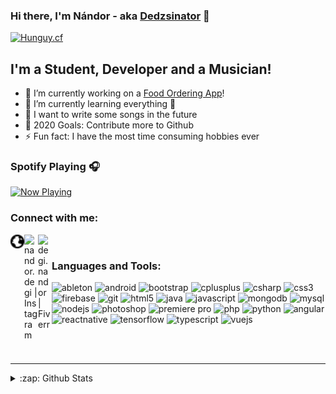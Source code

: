 ### Hi there, I'm Nándor - aka [Dedzsinator][website] 👋

[![Hunguy.cf](https://img.shields.io/website?label=Hunguy.cf&style=for-the-badge&url=https://dedzsinator.github.io/f)](https://dedzsinator.github.io/)
<!--[![Instagram Follow](https://img.shields.io/twitter/follow/codeSTACKr?color=1DA1F2&logo=twitter&style=for-the-badge)](https://www.instagram.com/nandor_degi)-->

## I'm a Student, Developer and a Musician!

- 🔭 I’m currently working on a [Food Ordering App][website]!
- 🌱 I’m currently learning everything 🤣
- 👯 I want to write some songs in the future
- 🥅 2020 Goals: Contribute more to Github
- ⚡ Fun fact: I have the most time consuming hobbies ever

### Spotify Playing 🎧
<a href="https://natemoo-re.dedzsinator.vercel.app/now-playing?open">
    <img src="https://natemoo-re.dedzsinator.vercel.app/now-playing" width="256" height="64" alt="Now Playing">
</a>

### Connect with me:

[<img align="left" alt="hunguy.cf" width="22px"
  src="https://raw.githubusercontent.com/iconic/open-iconic/master/svg/globe.svg" />][website]
[<img align="left" alt="nandor.degi | Instagram" width="22px"
  src="https://cdn.jsdelivr.net/npm/simple-icons@v3/icons/instagram.svg" />][instagram]
[<img align="left" alt="degi.nandor | Fiverr" width="22px"
  src="https://cdn.jsdelivr.net/npm/simple-icons@v3/icons/fiverr.svg" />][fiverr]

<br />

### Languages and Tools:

<p align="left">
  <img src="https://commons.wikimedia.org/wiki/File:Ableton.svg" alt="ableton" width="40" height="40" />
    
  <img src="https://www.vectorlogo.zone/logos/android/android-icon.svg" alt="android" width="40" height="40" />
    
  <img src="https://www.vectorlogo.zone/logos/getbootstrap/getbootstrap-ar21.svg" alt="bootstrap" />
    
  <img src="https://upload.wikimedia.org/wikipedia/commons/1/18/ISO_C%2B%2B_Logo.svg" alt="cplusplus" width="40" height="40" />
                                                                                                                             
  <img src="https://devicons.github.io/devicon/devicon.git/icons/csharp/csharp-original.svg" alt="csharp" width="40" height="40" />
                                                                                                                                  
  <img src="https://www.vectorlogo.zone/logos/w3_css/w3_css-official.svg" alt="css3" width="40" height="40" />
    
  <img src="https://www.vectorlogo.zone/logos/firebase/firebase-icon.svg" alt="firebase" width="40" height="40" />
    
  <img src="https://www.vectorlogo.zone/logos/git-scm/git-scm-icon.svg" alt="git" width="40" height="40" />
                                                                                                          
  <img src="https://www.vectorlogo.zone/logos/w3_html5/w3_html5-icon.svg" alt="html5" width="40" height="40" /> 
                                                                                                              
  <img src="https://www.vectorlogo.zone/logos/java/java-vertical.svg" alt="java" width="40" height="40" />
    
  <img src="https://commons.wikimedia.org/wiki/File:Unofficial_JavaScript_logo_2.svg" alt="javascript" width="40" height="40" />
    
  <img src="https://www.vectorlogo.zone/logos/mongodb/mongodb-ar21.svg" alt="mongodb" width="40" height="40" />
        
  <img src="https://www.vectorlogo.zone/logos/mysql/mysql-official.svg" alt="mysql" width="40" height="40" /> 
        
  <img src="https://www.vectorlogo.zone/logos/nodejs/nodejs-icon.svg" alt="nodejs" width="40" height="40" /> 
        
  <img src="https://commons.wikimedia.org/wiki/File:Adobe_Photoshop_CC_icon.svg" alt="photoshop" width="40" height="40" />
    
  <img src="https://commons.wikimedia.org/wiki/File:Adobe_Premiere_Pro_CC_icon.svg" alt="premiere pro" width="40" height="40" />
    
  <img src="https://www.vectorlogo.zone/logos/php/php-vertical.svg" alt="php" width="40" height="40" /> 
        
  <img src="https://www.vectorlogo.zone/logos/python/python-official.svg" alt="python" width="100"/>
        
  <img src="https://www.vectorlogo.zone/logos/angular/angular-icon.svg" alt="angular" width="40" height="40" />
        
  <img src="https://reactnative.dev/img/header_logo.svg" alt="reactnative" width="40" height="40" />
        
  <img src="https://www.vectorlogo.zone/logos/tensorflow/tensorflow-icon.svg" alt="tensorflow" width="40" height="40" />
        
  <img src="https://www.vectorlogo.zone/logos/typescriptlang/typescriptlang-icon.svg" alt="typescript" width="40" height="40" />
        
  <img src="https://www.vectorlogo.zone/logos/vuejs/vuejs-icon.svg" alt="vuejs" width="40" height="40" />
        
   </p>

<br />
<br />

<!--
### 📕 Latest Blog Posts

- [Microinteractions: Password Validation Animation](https://dev.to/codestackr/microinteractions-password-validation-animation-5629)
- [Notion + YouTube - A Powerful Combination for Productivity](https://dev.to/codestackr/notion-youtube-a-powerful-combination-for-productivity-1def)
- [Regular Expressions (RegEx) Crash Course](https://dev.to/codestackr/regular-expressions-regex-crash-course-248n)
- [Emmet Part 2 - Advanced](https://dev.to/codestackr/emmet-part-2-advanced-4c65)
- [Deno 1.0 Released! (Easy) REST API Example](https://dev.to/codestackr/deno-1-0-released-easy-rest-api-example-2fbl)

➡️ [more blog posts...](hunguy.cf)
-->
---
<!---
<details>
  <summary>:zap: Recent Github Activity</summary>
  
1. 🗣 Commented on [#249](https://github.com//abhisheknaiidu/awesome-github-profile-readme/issues/249) in [abhisheknaiidu/awesome-github-profile-readme](https://github.com//abhisheknaiidu/awesome-github-profile-readme)
2. 🗣 Commented on [#249](https://github.com//abhisheknaiidu/awesome-github-profile-readme/issues/249) in [abhisheknaiidu/awesome-github-profile-readme](https://github.com//abhisheknaiidu/awesome-github-profile-readme)
3. 💪 Opened PR [#249](https://github.com//abhisheknaiidu/awesome-github-profile-readme/pull/249) in [abhisheknaiidu/awesome-github-profile-readme](https://github.com//abhisheknaiidu/awesome-github-profile-readme)
4. ❗️ Closed issue [#9](https://github.com//jamesgeorge007/github-activity-readme/issues/9) in [jamesgeorge007/github-activity-readme](https://github.com//jamesgeorge007/github-activity-readme)
5. 🗣 Commented on [#9](https://github.com//jamesgeorge007/github-activity-readme/issues/9) in [jamesgeorge007/github-activity-readme](https://github.com//jamesgeorge007/github-activity-readme)

</details>
--->

<details>
  <summary>:zap: Github Stats</summary>

  [![Anurag's GitHub stats](https://github-readme-stats.vercel.app/api?username=Dedzsinator)](https://github.com/Dedzsinator?tab=repositories)
</details>

[website]: hunguy.cf
[instagram]: https://www.instagram.com/nandor_degi
[fiverr]: https://www.fiverr.com/degi_nandor
<!--[twitter]: https://twitter.com/codeSTACKr
[youtube]: https://youtube.com/codeSTACKr-->
<!--[linkedin]: https://linkedin.com/in/codeSTACKr-->
